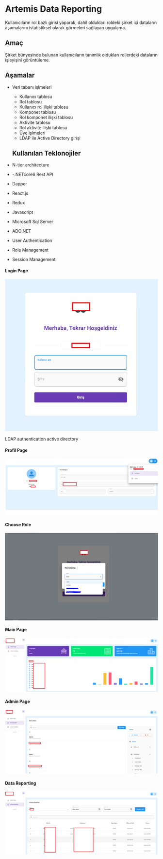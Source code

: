 # Artemis Data Reporting
 Kullanıcıların rol bazlı girişi yaparak, dahil oldukları roldeki şirket içi dataların aşamalarını istatistiksel olarak görmeleri sağlayan uygulama.
 
 ## Amaç 
Şirket bünyesinde bulunan kullanıcıların tanımlık oldukları rollerdeki dataların işleyişini görüntüleme.
 
 ## Aşamalar
* Veri tabanı işlmeleri
  * Kullanıcı tablosu
  * Rol tablosu
  * Kullanıcı rol ilişki tablosu
  * Komponet tablosu
  * Rol komponet ilişki tablosu
  * Aktivite tablosu
  * Rol aktivite ilişki tablosu
  * Üye işlmeleri
  * LDAP ile Active Directory girişi
  
  
  ## Kullanılan Teklonojiler
* N-tier architecture
* -.NETcore6 Rest API
* Dapper 
* React.js 
* Redux
* Javascript
* Microsoft Sql Server 
* ADO.NET 
* User Authentication 
* Role Management
* Session Management
 

#### Login Page
![Login Page](https://github.com/turkmuhendisnet/Artemis-Data-Reporting/blob/main/LoginPage.png)

LDAP authentication active directory

#### Profil Page
![ProfilPage](https://github.com/turkmuhendisnet/Artemis-Data-Reporting/blob/main/ProfilPage.png)

#### Choose Role
![ChooseRolePage](https://github.com/turkmuhendisnet/Artemis-Data-Reporting/blob/main/ChooseRolePage.PNG)

#### Main Page
![MainPage](https://github.com/turkmuhendisnet/Artemis-Data-Reporting/blob/main/MainPage.png)

#### Admin Page
![AdminPage](https://github.com/turkmuhendisnet/Artemis-Data-Reporting/blob/main/AdminPage.png)

#### Data Reporting
![DataReporting](https://github.com/turkmuhendisnet/Artemis-Data-Reporting/blob/main/AramaKay%C4%B1tlar%C4%B1.png)

